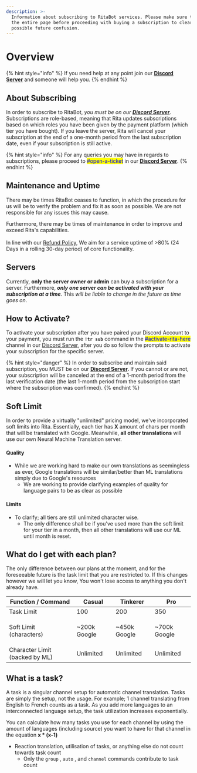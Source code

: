 ```yaml
---
description: >-
  Information about subscribing to RitaBot services. Please make sure to read
  the entire page before proceeding with buying a subscription to clear up any
  possible future confusion.
---
```


# Overview

{% hint style="info" %}
If you need help at any point join our [**Discord Server**](https://discord.gg/mgNR64R) and someone will help you.
{% endhint %}

## About Subscribing

In order to subscribe to RitaBot, _you must be on our_ [_**Discord Server**_](https://discord.gg/mgNR64R)_._  Subscriptions are role-based, meaning that Rita updates subscriptions based on which roles you have been given by the payment platform (which tier you have bought). If you leave the server, Rita will cancel your subscription at the end of a one-month period from the last subscription date, even if your subscription is still active.&#x20;

{% hint style="info" %}
For any queries you may have in regards to subscriptions, please proceed to <mark style="color:blue;">#open-a-ticket</mark> in our [**Discord Server**](https://discord.gg/mgNR64R).
{% endhint %}

## Maintenance and Uptime

There may be times RitaBot ceases to function, in which the procedure for us will be to verify the problem and fix it as soon as possible. We are not responsible for any issues this may cause.&#x20;

Furthermore, there may be times of maintenance in order to improve and exceed Rita's capabilities.\
\
In line with our [Refund Policy](../policys/refund-policy.md), We aim for a service uptime of >80% (24 Days in a rolling 30-day period) of core functionality.

## Servers

Currently, **only the server owner or admin** can buy a subscription for a server. Furthermore, _**only one server can be activated with your subscription at a time**_. This _will be liable to change in the future as time goes on_.

## How to Activate?

To activate your subscription after you have paired your Discord Account to your payment, you must run the **`!tr sub`** command in the <mark style="color:blue;">#activate-rita-here</mark> channel in our [Discord Server](https://discord.gg/mgNR64R), after you do so follow the prompts to activate your subscription for the specific server.

{% hint style="danger" %}
In order to subscribe and maintain said subscription, you MUST be on our [**Discord Server**](https://discord.gg/mgNR64R)**.** If you cannot or are not, your subscription will be canceled at the end of a 1-month period from the last verification date (the last 1-month period from the subscription start where the subscription was confirmed).
{% endhint %}

## Soft Limit&#x20;

In order to provide a virtually "unlimited" pricing model, we've incorporated soft limits into Rita. Essentially, each tier has **X** amount of chars per month that will be translated with Google. Meanwhile, **all other translations** will use our own Neural Machine Translation server.

#### Quality

* While we are working hard to make our own translations as seemingless as ever, Google translations will be similar/better than ML translations simply due to Google's resources
  * We are working to provide clarifying examples of quality for language pairs to be as clear as possible

#### Limits

* To clarify; all tiers are still unlimited character wise.
  * The only difference shall be if you've used more than the soft limit for your tier in a month, then all other translations will use our ML until month is reset.

## What do I get with each plan?

The only difference between our plans at the moment, and for the foreseeable future is the task limit that you are restricted to. If this changes however we will let you know, You won't lose access to anything you don't already have.&#x20;

| Function / Command             | Casual        | Tinkerer      | Pro                     |
| ------------------------------ | ------------- | ------------- | ----------------------- |
| Task Limit                     | 100           | 200           | 350                     |
| Soft Limit (characters)        | \~200k Google | \~450k Google | <p>~700k Google<br></p> |
| Character Limit (backed by ML) | Unlimited     | Unlimited     | Unlimited               |

## What is a task?

A task is a singular channel setup for automatic channel translation. Tasks are simply the setup, not the usage. For example; 1 channel translating from English to French counts as a task. As you add more languages to an interconnected language setup, the task utilization increases exponentially.&#x20;

You can calculate how many tasks you use for each channel by using the amount of languages (including source) you want to have for that channel in the equation **x \* (x-1)**&#x20;

* Reaction translation, utilisation of tasks, or anything else do not count towards task count
  * Only the `group` , `auto` , and `channel` commands contribute to task count

####
